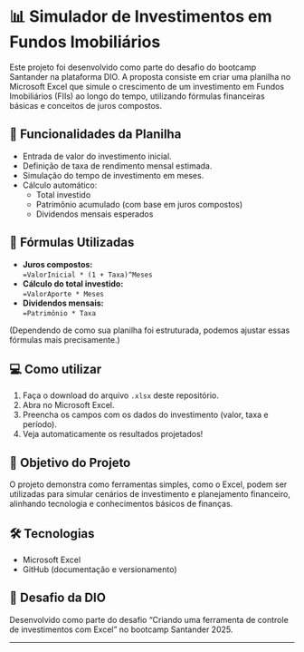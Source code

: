 # 📊 Simulador de Investimentos em Fundos Imobiliários

Este projeto foi desenvolvido como parte do desafio do bootcamp Santander na plataforma DIO. A proposta consiste em criar uma planilha no Microsoft Excel que simule o crescimento de um investimento em Fundos Imobiliários (FIIs) ao longo do tempo, utilizando fórmulas financeiras básicas e conceitos de juros compostos.

## 🧾 Funcionalidades da Planilha

- Entrada de valor do investimento inicial.
- Definição de taxa de rendimento mensal estimada.
- Simulação do tempo de investimento em meses.
- Cálculo automático:
  - Total investido
  - Patrimônio acumulado (com base em juros compostos)
  - Dividendos mensais esperados

## 📐 Fórmulas Utilizadas

- **Juros compostos:**  
  `=ValorInicial * (1 + Taxa)^Meses`
- **Cálculo do total investido:**  
  `=ValorAporte * Meses`
- **Dividendos mensais:**  
  `=Patrimônio * Taxa`

(Dependendo de como sua planilha foi estruturada, podemos ajustar essas fórmulas mais precisamente.)

## 💻 Como utilizar

1. Faça o download do arquivo `.xlsx` deste repositório.
2. Abra no Microsoft Excel.
3. Preencha os campos com os dados do investimento (valor, taxa e período).
4. Veja automaticamente os resultados projetados!

## 🎯 Objetivo do Projeto

O projeto demonstra como ferramentas simples, como o Excel, podem ser utilizadas para simular cenários de investimento e planejamento financeiro, alinhando tecnologia e conhecimentos básicos de finanças.

## 🛠️ Tecnologias

- Microsoft Excel
- GitHub (documentação e versionamento)

## 📅 Desafio da DIO

Desenvolvido como parte do desafio “Criando uma ferramenta de controle de investimentos com Excel” no bootcamp Santander 2025.

---
